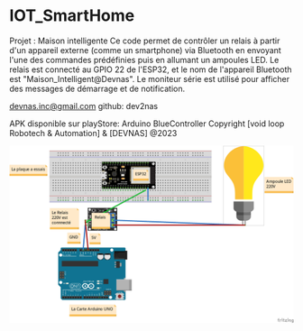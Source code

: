 # IOT_SmartHome
Projet : Maison intelligente 
Ce code permet de contrôler un relais à partir d'un appareil externe (comme un smartphone) 
via Bluetooth en envoyant l'une des commandes prédéfinies puis en allumant un ampoules LED. Le relais est connecté au GPIO 22 de l'ESP32, et le nom de 
l'appareil Bluetooth est "Maison_Intelligent@Devnas". Le moniteur série est utilisé pour afficher des messages de démarrage et de notification.

devnas.inc@gmail.com
github: dev2nas

APK disponible sur playStore: Arduino BlueController
Copyright [void loop Robotech & Automation] & [DEVNAS]
@2023

![Alt text](schema_bb.jpg)



